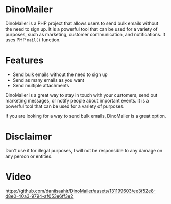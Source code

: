 # DinoMailer




DinoMailer is a PHP project that allows users to send bulk emails without the need to sign up. It is a powerful tool that can be used for a variety of purposes, such as marketing, customer communication, and notifications. It uses PHP `mail()` function.

# Features

* Send bulk emails without the need to sign up
* Send as many emails as you want
* Send multiple attachments

DinoMailer is a great way to stay in touch with your customers, send out marketing messages, or notify people about important events. It is a powerful tool that can be used for a variety of purposes.

If you are looking for a way to send bulk emails, DinoMailer is a great option.






# Disclaimer

Don't use it for illegal purposes, I will not be responsible to any damage on any person or entities.









# Video



https://github.com/daniisaahir/DinoMailer/assets/131199603/ee3f52e8-d8e0-40a3-9794-af053e6ff3e2






